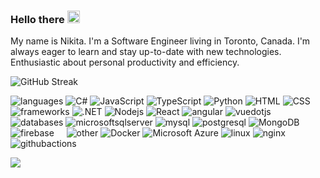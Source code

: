 
### Hello there <img src="https://user-images.githubusercontent.com/22433209/113253549-afc3f600-92c5-11eb-99c8-bb15bea70d4d.gif" width="20px">
My name is Nikita. I'm a Software Engineer living in Toronto, Canada. I'm always eager to learn and stay up-to-date with new technologies. Enthusiastic about personal productivity and efficiency.

![GitHub Streak](https://streak-stats.demolab.com/?user=n3nikita&theme=dark&hide_current_streak=true&hide_border=true&border_radius=10&background=0C1117)

![languages](https://img.shields.io/static/v1?label=&message=languages:&color=0C1117&style=flat-square)
![C#](https://img.shields.io/badge/-C%23-black?style=flat-square&logo=csharp)
![JavaScript](https://img.shields.io/badge/-JavaScript-black?style=flat-square&logo=javascript)
![TypeScript](https://img.shields.io/badge/-TypeScript-black?style=flat-square&logo=typescript)
![Python](https://img.shields.io/badge/-Python-black?style=flat-square&logo=Python)
![HTML](https://img.shields.io/badge/-HTML-black?style=flat-square&logo=html5)
![CSS](https://img.shields.io/badge/-CSS-black?style=flat-square&logo=css3)
&nbsp;&nbsp;&nbsp;
![frameworks](https://img.shields.io/static/v1?label=&message=frameworks:&color=0C1117&style=flat-square)
![.NET](https://img.shields.io/badge/.NET-5C2D91?style=flat-square&logo=.net&logoColor=white)
![Nodejs](https://img.shields.io/badge/-Node.js-black?style=flat-square&logo=Node.js)
![React](https://img.shields.io/badge/-React-black?style=flat-square&logo=react)
![angular](https://img.shields.io/badge/-Angular-black?style=flat-square&logo=angular&logoColor=red)
![vuedotjs](https://img.shields.io/badge/-Vue.js-black?style=flat-square&logo=vuedotjs)
<br />
![databases](https://img.shields.io/static/v1?label=&message=databases:&color=0C1117&style=flat-square)
![microsoftsqlserver](https://img.shields.io/badge/-SQLServer-black?style=flat-square&logo=microsoftsqlserver)
![mysql](https://img.shields.io/badge/-MySQL-black?style=flat-square&logo=mysql)
![postgresql](https://img.shields.io/badge/-PostgreSQL-black?style=flat-square&logo=postgresql)
![MongoDB](https://img.shields.io/badge/-MongoDB-black?style=flat-square&logo=mongodb)
![firebase](https://img.shields.io/badge/-Firebase-black?style=flat-square&logo=firebase)
&nbsp;&nbsp;&nbsp;
![other](https://img.shields.io/static/v1?label=&message=other:&color=0C1117&style=flat-square)
![Docker](https://img.shields.io/badge/-Docker-black?style=flat-square&logo=docker)
![Microsoft Azure](https://img.shields.io/badge/Microsoft%20Azure-232F7E?style=flat-square&logo=microsoft-azure)
![linux](https://img.shields.io/badge/-Linux-black?style=flat-square&logo=linux&logoColor=white)
![nginx](https://img.shields.io/badge/-nginx-black?style=flat-square&logo=nginx)
![githubactions](https://img.shields.io/badge/-CI/CD-black?style=flat-square&logo=githubactions)
<br />


<!-- ![Top Langs](https://github-readme-stats.vercel.app/api/top-langs/?username=n3nikita&hide=pascal,javascript&layout=compact&theme=dark&border_radius=10&hide_border=true&bg_color=0C1117) -->

<!-- ![n3nikita's GitHub stats](https://github-readme-stats.vercel.app/api?username=n3nikita&show_icons=true&theme=dark&hide_rank=true&border_radius=10&hide_border=true&bg_color=0C1117) -->


![](https://komarev.com/ghpvc/?username=n3nikita&style=flat&color=000000&label=visits)
